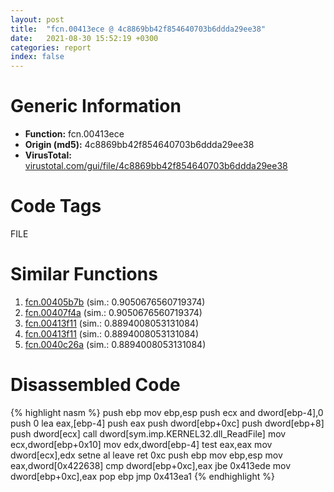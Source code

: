 ```yaml
---
layout: post
title:  "fcn.00413ece @ 4c8869bb42f854640703b6ddda29ee38"
date:   2021-08-30 15:52:19 +0300
categories: report
index: false
---
```


# Generic Information
- **Function:** fcn.00413ece
- **Origin (md5):** 4c8869bb42f854640703b6ddda29ee38
- **VirusTotal:** [virustotal.com/gui/file/4c8869bb42f854640703b6ddda29ee38][virustotal_ref]

# Code Tags
<span class="tag" id="FILE">FILE</span>


# Similar Functions

1. [fcn.00405b7b][similar_1_ref] (sim.: 0.9050676560719374)
2. [fcn.00407f4a][similar_2_ref] (sim.: 0.9050676560719374)
3. [fcn.00413f11][similar_3_ref] (sim.: 0.8894008053131084)
4. [fcn.00413f11][similar_4_ref] (sim.: 0.8894008053131084)
5. [fcn.0040c26a][similar_5_ref] (sim.: 0.8894008053131084)


# Disassembled Code

{% highlight nasm %}
push ebp
mov ebp,esp
push ecx
and dword[ebp-4],0
push 0
lea eax,[ebp-4]
push eax
push dword[ebp+0xc]
push dword[ebp+8]
push dword[ecx]
call dword[sym.imp.KERNEL32.dll_ReadFile]
mov ecx,dword[ebp+0x10]
mov edx,dword[ebp-4]
test eax,eax
mov dword[ecx],edx
setne al
leave
ret 0xc
push ebp
mov ebp,esp
mov eax,dword[0x422638]
cmp dword[ebp+0xc],eax
jbe 0x413ede
mov dword[ebp+0xc],eax
pop ebp
jmp 0x413ea1
{% endhighlight %}


[similar_1_ref]: /report/fcn.00405b7b@f360d53698056c0bd2342cbdb569d856
[similar_2_ref]: /report/fcn.00407f4a@623952564c193310b2e5c9b0fe299d07
[similar_3_ref]: /report/fcn.00413f11@3f1595e66dc63331ba0930a0c79684ce
[similar_4_ref]: /report/fcn.00413f11@4c8869bb42f854640703b6ddda29ee38
[similar_5_ref]: /report/fcn.0040c26a@1123b7aa5760238fe93045e585b8234c
[virustotal_ref]: https://www.virustotal.com/gui/file/4c8869bb42f854640703b6ddda29ee38